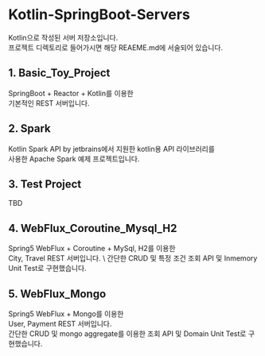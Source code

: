 # Kotlin-SpringBoot-Servers
Kotlin으로 작성된 서버 저장소입니다. \
프로젝트 디렉토리로 들어가시면 해당 REAEME.md에 서술되어 있습니다.

## 1. Basic_Toy_Project
SpringBoot + Reactor + Kotlin를 이용한 \
기본적인 REST 서버입니다.

## 2. Spark
Kotlin Spark API by jetbrains에서 지원한 kotlin용 API 라이브러리를 \
사용한 Apache Spark 예제 프로젝트입니다.

## 3. Test Project
TBD

## 4. WebFlux_Coroutine_Mysql_H2
Spring5 WebFlux + Coroutine + MySql, H2를 이용한 \
City, Travel REST 서버입니다. \ 
간단한 CRUD 및 특정 조건 조회 API 및 Inmemory Unit Test로 구현했습니다.

## 5. WebFlux_Mongo
Spring5 WebFlux + Mongo를 이용한 \
User, Payment REST 서버입니다. \
간단한 CRUD 및 mongo aggregate를 이용한 조회 API 및 Domain Unit Test로 구현했습니다.
